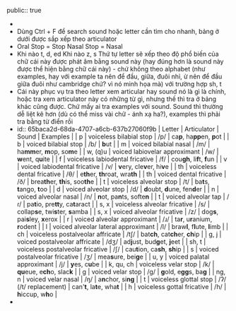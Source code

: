 public:: true

-
- Dùng Ctrl + F để search sound hoặc letter cần tìm cho nhanh, bảng ở dưới được sắp xếp theo articulator
- Oral Stop = Stop
  Nasal Stop = Nasal
- Khi nào t, d, ed
  Khi nào z, s
  Thứ tự letter sẽ xếp theo độ phổ biến của chữ cái này được phát âm bằng sound này (hay đúng hơn là sound này được thể hiện bằng chữ cái này) - chứ không theo alphabet (như examples, hay với example ta nên để đầu, giữa, đuôi nhỉ, ừ nên để đầu giữa đuôi như cambridge chứ? vì nó minh họa mà) với trường hợp sh, t
- Cái này phục vụ tra theo letter xem articular hay sound nó là gì là chính, hoặc tra xem articulator này có những từ gì, nhưng thế thì tra ở bảng khác cũng được. Chứ mấy ai tra examples với sound. Sound thì thường dễ liệt kê hơn (dù có thể miss vài chữ - ánh xạ ha?), examples thì phải tra bằng từ điển rồi
- id:: 65baca2d-68da-4707-a6cb-637b27060f9b
  | Letter | Articulator | Sound | Examples |
  | p | voiceless bilabial stop | /p/ |  ca**p**, ha**pp**en, **p**ot |
  | b | voiced bilabial stop | /b/ | **b**ut |
  | m | voiced bilabial nasal | /m/ | ha**mm**er, **m**op, so**m**e |
  | w, (q)u | voiced labiovelar approximant | /w/ | **w**ent, q**u**ite  |
  | f | voiceless labiodental fricative | /f/ | cou**gh**, li**f**t, **f**un |
  | v | voiced labiodental fricative | /v/ | **v**ery, cle**v**er, hi**v**e |
  | th |  voiceless dental fricative | /θ/ | e**th**er, **th**roat, wra**th** |
  | th | voiced dental fricative | /ð/ | brea**th**er, **th**is, soo**th**e |
  | t | voiceless alveolar stop | /t/ | ba**t**s, **t**ango, **t**oo |
  | d | voiced alveolar stop | /d/ | **d**oubt, **d**une, fen**d**er |
  | n | voiced alveolar nasal | /n/ | **n**ot, pa**n**ts, softe**n** |
  | t | voiced alveolar tap | /ɾ/ | pa**t**io, pre**tt**y, ca**t**aract |
  | s, x | voiceless alveolar fricative | /s/ | collap**s**e, twi**s**ter, **s**amba |
  | s, x | voiced alveolar fricative | /z/ | dog**s**, pai**s**ley, **x**erox |
  | r | voiced alveolar approximant | /ɹ/ | ta**r**, u**r**anium, **r**odent |
  | l | voiced alveolar lateral approximant | /l/ | braw**l**, f**l**ute, **l**imb |
  | ch | voiceless postalveolar affricate | /tʃ/ | bat**ch**, cat**ch**er, **ch**ip |
  | g, j | voiced postalveolar affricate | /dʒ/ | ad**j**ust, bud**g**et, **j**eet |
  | sh, t | voiceless postalveolar fricative | /ʃ/ | cau**t**ion, ca**sh**, **sh**ip |
  | s | voiced postalveolar fricative | /ʒ/ | mea**s**ure, bei**g**e |
  | u, y | voiced palatal approximant | /j/ | **y**es, c**u**be |
  | k, qu, ch | voiceless velar stop | /k/ | **qu**eue, e**ch**o, slac**k** |
  | g | voiced velar stop | /g/ | **g**old, e**gg**s, ba**g** |
  | ng, n | voiced velar nasal | /ŋ/ | a**n**chor, si**ng** |
  | t | voiceless glottal stop | /ʔ/ (/t/ replacement) | can'**t**, la**t**e, wha**t** |
  | h | voiceless gottal fricative | /h/ | **h**iccup, w**h**o |
-